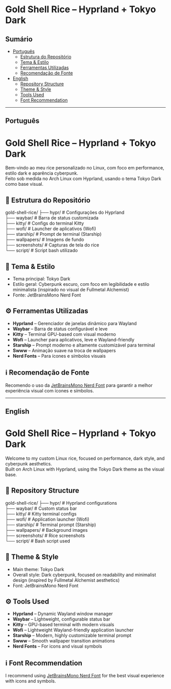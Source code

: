 # Gold Shell Rice – Hyprland + Tokyo Dark

## Sumário
- [Português](#português)
  - [Estrutura do Repositório](#estrutura-do-repositório)
  - [Tema & Estilo](#tema--estilo)
  - [Ferramentas Utilizadas](#ferramentas-utilizadas)
  - [Recomendação de Fonte](#recomendação-de-fonte)
- [English](#english)
  - [Repository Structure](#repository-structure)
  - [Theme & Style](#theme--style)
  - [Tools Used](#tools-used)
  - [Font Recommendation](#font-recommendation)

---

## Português

# Gold Shell Rice – Hyprland + Tokyo Dark

Bem-vindo ao meu rice personalizado no Linux, com foco em performance, estilo dark e aparência cyberpunk.  
Feito sob medida no Arch Linux com Hyprland, usando o tema Tokyo Dark como base visual.

## 📁 Estrutura do Repositório

gold-shell-rice/
├── hypr/ # Configurações do Hyprland  
├── waybar/ # Barra de status customizada  
├── kitty/ # Configs do terminal Kitty  
├── wofi/ # Launcher de aplicativos (Wofi)  
├── starship/ # Prompt de terminal (Starship)   
├── wallpapers/ # Imagens de fundo  
├── screenshots/ # Capturas de tela do rice  
└── script/ # Script bash utilizado  

## 🎨 Tema & Estilo

- Tema principal: Tokyo Dark  
- Estilo geral: Cyberpunk escuro, com foco em legibilidade e estilo minimalista (inspirado no visual de Fullmetal Alchemist)  
- Fonte: JetBrainsMono Nerd Font  

## ⚙️ Ferramentas Utilizadas

- **Hyprland** – Gerenciador de janelas dinâmico para Wayland  
- **Waybar** – Barra de status configurável e leve  
- **Kitty** – Terminal GPU-based com visual moderno  
- **Wofi** – Launcher para aplicativos, leve e Wayland-friendly  
- **Starship** – Prompt moderno e altamente customizável para terminal  
- **Swww** – Animação suave na troca de wallpapers  
- **Nerd Fonts** – Para ícones e símbolos visuais  

## ℹ️ Recomendação de Fonte

Recomendo o uso da [JetBrainsMono Nerd Font](https://www.nerdfonts.com/font-downloads) para garantir a melhor experiência visual com ícones e símbolos.

---

## English

# Gold Shell Rice – Hyprland + Tokyo Dark

Welcome to my custom Linux rice, focused on performance, dark style, and cyberpunk aesthetics.  
Built on Arch Linux with Hyprland, using the Tokyo Dark theme as the visual base.

## 📁 Repository Structure

gold-shell-rice/
├── hypr/ # Hyprland configurations  
├── waybar/ # Custom status bar  
├── kitty/ # Kitty terminal configs  
├── wofi/ # Application launcher (Wofi)  
├── starship/ # Terminal prompt (Starship)   
├── wallpapers/ # Background images  
├── screenshots/ # Rice screenshots  
└── script/ # Bash script used  

## 🎨 Theme & Style

- Main theme: Tokyo Dark  
- Overall style: Dark cyberpunk, focused on readability and minimalist design (inspired by Fullmetal Alchemist aesthetics)  
- Font: JetBrainsMono Nerd Font  

## ⚙️ Tools Used

- **Hyprland** – Dynamic Wayland window manager  
- **Waybar** – Lightweight, configurable status bar  
- **Kitty** – GPU-based terminal with modern visuals  
- **Wofi** – Lightweight Wayland-friendly application launcher  
- **Starship** – Modern, highly customizable terminal prompt  
- **Swww** – Smooth wallpaper transition animations  
- **Nerd Fonts** – For icons and visual symbols  

## ℹ️ Font Recommendation

I recommend using [JetBrainsMono Nerd Font](https://www.nerdfonts.com/font-downloads) for the best visual experience with icons and symbols.
